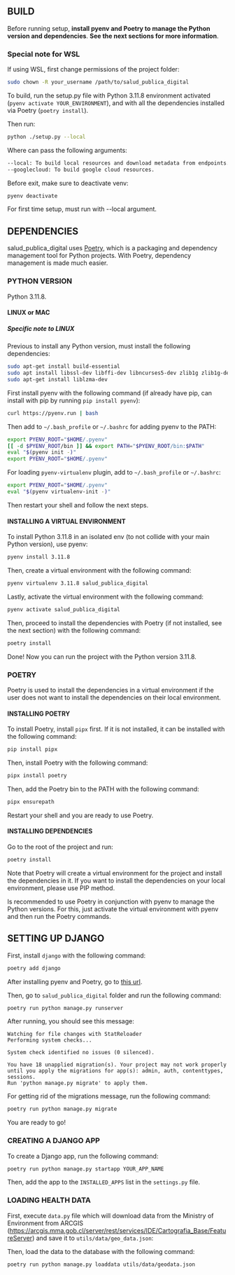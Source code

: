 ## BUILD

Before running setup, **install pyenv and Poetry to manage the Python version and dependencies**. **See the next sections for more information**.

### Special note for WSL

If using WSL, first change permissions of the project folder:

```bash
sudo chown -R your_username /path/to/salud_publica_digital
```

To build, run the setup.py file with Python 3.11.8 environment activated (`pyenv activate YOUR_ENVIRONMENT`), and with all the dependencies installed via Poetry (`poetry install`). 

Then run:

```bash
python ./setup.py --local
```

Where can pass the following arguments:

```bash
--local: To build local resources and download metadata from endpoints.
--googlecloud: To build google cloud resources.
```

Before exit, make sure to deactivate venv:

```bash
pyenv deactivate
```

For first time setup, must run with --local argument.

## DEPENDENCIES

salud_publica_digital uses [Poetry](https://python-poetry.org), which is a packaging and dependency management tool for Python projects. With Poetry, dependency management is made much easier.

### PYTHON VERSION

Python 3.11.8.

#### LINUX or MAC

##### Specific note to LINUX

Previous to install any Python version, must install the following dependencies:

```bash
sudo apt-get install build-essential
sudo apt install libssl-dev libffi-dev libncurses5-dev zlib1g zlib1g-dev libreadline-dev libbz2-dev libsqlite3-dev make gcc
sudo apt-get install liblzma-dev
```

First install pyenv with the following command (if already have pip, can install with pip by running `pip install pyenv`):

```bash
curl https://pyenv.run | bash
```

Then add to `~/.bash_profile` or `~/.bashrc` for adding pyenv to the PATH:

```bash
export PYENV_ROOT="$HOME/.pyenv"
[[ -d $PYENV_ROOT/bin ]] && export PATH="$PYENV_ROOT/bin:$PATH"
eval "$(pyenv init -)"
export PYENV_ROOT="$HOME/.pyenv"
```

For loading `pyenv-virtualenv` plugin, add to `~/.bash_profile` or `~/.bashrc`:

```bash
export PYENV_ROOT="$HOME/.pyenv"
eval "$(pyenv virtualenv-init -)"
```

Then restart your shell and follow the next steps.

#### INSTALLING A VIRTUAL ENVIRONMENT

To install Python 3.11.8 in an isolated env (to not collide with your main Python version), use pyenv:

```bash
pyenv install 3.11.8
```

Then, create a virtual environment with the following command:

```bash
pyenv virtualenv 3.11.8 salud_publica_digital
```

Lastly, activate the virtual environment with the following command:

```bash
pyenv activate salud_publica_digital
```

Then, proceed to install the dependencies with Poetry (if not installed, see the next section) with the following command:

```bash
poetry install
```

Done! Now you can run the project with the Python version 3.11.8.

### POETRY

Poetry is used to install the dependencies in a virtual environment if the user does not want to install the dependencies on their local environment.

#### INSTALLING POETRY

To install Poetry, install `pipx` first. If it is not installed, it can be installed with the following command:

```bash
pip install pipx
```

Then, install Poetry with the following command:

```bash
pipx install poetry
```

Then, add the Poetry bin to the PATH with the following command:

```bash
pipx ensurepath
```

Restart your shell and you are ready to use Poetry.

#### INSTALLING DEPENDENCIES

Go to the root of the project and run:

```bash
poetry install
```

Note that Poetry will create a virtual environment for the project and install the dependencies in it. If you want to install the dependencies on your local environment, please use PIP method.

Is recommended to use Poetry in conjunction with pyenv to manage the Python versions. For this, just activate the virtual environment with pyenv and then run the Poetry commands.

## SETTING UP DJANGO

First, install `django` with the following command:

```bash
poetry add django
```

After installing pyenv and Poetry, go to [this url](https://builtwithdjango.com/blog/basic-django-setup).

Then, go to `salud_publica_digital` folder and run the following command:

```bash
poetry run python manage.py runserver
```

After running, you should see this message:

```
Watching for file changes with StatReloader
Performing system checks...

System check identified no issues (0 silenced).

You have 18 unapplied migration(s). Your project may not work properly until you apply the migrations for app(s): admin, auth, contenttypes, sessions.
Run 'python manage.py migrate' to apply them.
```

For getting rid of the migrations message, run the following command:

```bash
poetry run python manage.py migrate
```

You are ready to go!

### CREATING A DJANGO APP

To create a Django app, run the following command:

```bash
poetry run python manage.py startapp YOUR_APP_NAME
```

Then, add the app to the `INSTALLED_APPS` list in the `settings.py` file.

### LOADING HEALTH DATA

First, execute `data.py` file which will download data from the Ministry of Environment from ARCGIS (https://arcgis.mma.gob.cl/server/rest/services/IDE/Cartografia_Base/FeatureServer) and save it to `utils/data/geo_data.json`:

Then, load the data to the database with the following command:

```bash
poetry run python manage.py loaddata utils/data/geodata.json
```